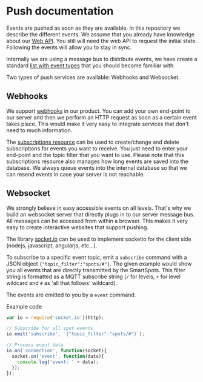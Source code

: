 Push documentation
==================
Events are pushed as soon as they are available. In this repository we describe the different events. We assume that you already have knowledge about our [Web API](https://github.com/intellifi-nl/doc-webapi). You still will need the web API to request the initial state. Following the events will allow you to stay in sync.

Internally we are using a message bus to distribute events, we have create a standard [list with event types](mqtt_topics.md) that you should become familiar with.

Two types of push services are available: Webhooks and Websocket.

Webhooks
--------

We support [webhooks](http://en.wikipedia.org/wiki/Webhook) in our product. You can add your own end-point to our server and then we perform an HTTP request as soon as a certain event takes place. This would make it very easy to integrate services that don't need to much information.

The [subscriptions resource](https://github.com/intellifi-nl/webapi-doc/blob/master/resources.md#subscriptions) can be used to create/change and delete subscriptions for events you want to receive. You just need to enter your end-point and the topic filter that you want to use. Please note that this subscriptions resource also manages how long events are saved into the database. We always queue events into the internal database so that we can resend events in case your server is not reachable.

Websocket
---------

We strongly believe in easy accessible events on all levels. That's why we build an websocket server that directly plugs in to our server message bus. All messages can be accessed from within a browser. This makes it very easy to create interactive websites that support pushing.

The library [socket.io](http://socket.io/) can be used to implement socketio for the client side (nodejs, javascript, angularjs, etc...).

To subscribe to a specific event topic, emit a `subscribe` command with a JSON object `{"topic_filter":"spots/#"}`. The given example would show you all events that are directly transmitted by the SmartSpots. This filter string is formatted as a MQTT subscribe string (`/` for levels, `+` for level wildcard and `#` as 'all that follows' wildcard).

The events are emitted to you by a `event` command.

Example code
```javascript
var io = require('socket.io')(http);

// Subscribe for all spot events
io.emit('subscribe', `{"topic_filter":"spots/#"}`);

// Process event data
io.on('connection', function(socket){
  socket.on('event', function(data){
    console.log('event: ' + data);
  });
});
```
